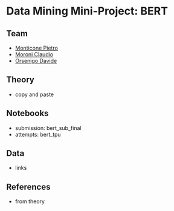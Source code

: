 # Data Mining Mini-Project: BERT 

## Team 
* [Monticone Pietro](https://github.com/pitmonticone)
* [Moroni Claudio](https://github.com/claudio20497)
* [Orsenigo Davide](https://github.com/dadorse)

## Theory
* copy and paste 

## Notebooks 
* submission: bert_sub_final
* attempts: bert_tpu

## Data 
* links 

## References
* from theory 
